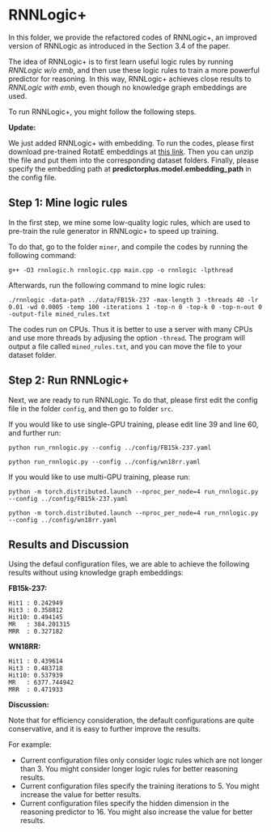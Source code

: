 # RNNLogic+

In this folder, we provide the refactored codes of RNNLogic+, an improved version of RNNLogic as introduced in the Section 3.4 of the paper.

The idea of RNNLogic+ is to first learn useful logic rules by running *RNNLogic w/o emb*, and then use these logic rules to train a more powerful predictor for reasoning. In this way, RNNLogic+ achieves close results to *RNNLogic with emb*, even though no knowledge graph embeddings are used.

To run RNNLogic+, you might follow the following steps.

**Update:**

We just added RNNLogic+ with embedding. To run the codes, please first download pre-trained RotatE embeddings at [this link](https://drive.google.com/file/d/1FTS8zLTrJ0h5b7Wt4C7s3dMVFzmQLa9u/view?usp=sharing). Then you can unzip the file and put them into the corresponding dataset folders. Finally, please specify the embedding path at **predictorplus.model.embedding_path** in the config file.

## Step 1: Mine logic rules

In the first step, we mine some low-quality logic rules, which are used to pre-train the rule generator in RNNLogic+ to speed up training.

To do that, go to the folder `miner`, and compile the codes by running the following command:

`g++ -O3 rnnlogic.h rnnlogic.cpp main.cpp -o rnnlogic -lpthread`

Afterwards, run the following command to mine logic rules:

`./rnnlogic -data-path ../data/FB15k-237 -max-length 3 -threads 40 -lr 0.01 -wd 0.0005 -temp 100 -iterations 1 -top-n 0 -top-k 0 -top-n-out 0 -output-file mined_rules.txt`

The codes run on CPUs. Thus it is better to use a server with many CPUs and use more threads by adjusing the option `-thread`. The program will output a file called `mined_rules.txt`, and you can move the file to your dataset folder.

## Step 2: Run RNNLogic+

Next, we are ready to run RNNLogic. To do that, please first edit the config file in the folder `config`, and then go to folder `src`.

If you would like to use single-GPU training, please edit line 39 and line 60, and further run:

`python run_rnnlogic.py --config ../config/FB15k-237.yaml` 

`python run_rnnlogic.py --config ../config/wn18rr.yaml` 

If you would like to use multi-GPU training, please run:

`python -m torch.distributed.launch --nproc_per_node=4 run_rnnlogic.py --config ../config/FB15k-237.yaml`

`python -m torch.distributed.launch --nproc_per_node=4 run_rnnlogic.py --config ../config/wn18rr.yaml`

## Results and Discussion

Using the defaul configuration files, we are able to achieve the following results without using knowledge graph embeddings:

**FB15k-237:**

```
Hit1 : 0.242949
Hit3 : 0.358812
Hit10: 0.494145
MR   : 384.201315
MRR  : 0.327182
```

**WN18RR:**

```
Hit1 : 0.439614
Hit3 : 0.483718
Hit10: 0.537939
MR   : 6377.744942
MRR  : 0.471933
```

**Discussion:**

Note that for efficiency consideration, the default configurations are quite conservative, and it is easy to further improve the results.

For example:

- Current configuration files only consider logic rules which are not longer than 3. You might consider longer logic rules for better reasoning results.
- Current configuration files specify the training iterations to 5. You might increase the value for better results.
- Current configuration files specify the hidden dimension in the reasoning predictor to 16. You might also increase the value for better results.
